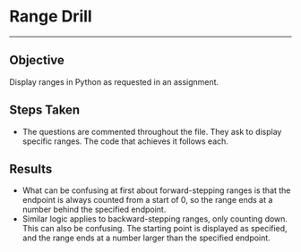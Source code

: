 # Range Drill

___
## Objective
Display ranges in Python as requested in an assignment.

## Steps Taken
* The questions are commented throughout the file. They ask to display specific ranges. The code that achieves it follows each.

## Results
* What can be confusing at first about forward-stepping ranges is that the endpoint is always counted from a start of 0, so the range ends at a number behind the specified endpoint. 
* Similar logic applies to backward-stepping ranges, only counting down. This can also be confusing. The starting point is displayed as specified, and the range ends at a number larger than the specified endpoint.


